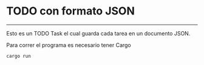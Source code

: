 # TODO con formato JSON

---

Esto es un TODO Task el cual guarda cada tarea en un documento JSON.

Para correr el programa es necesario tener Cargo

```
cargo run
```
